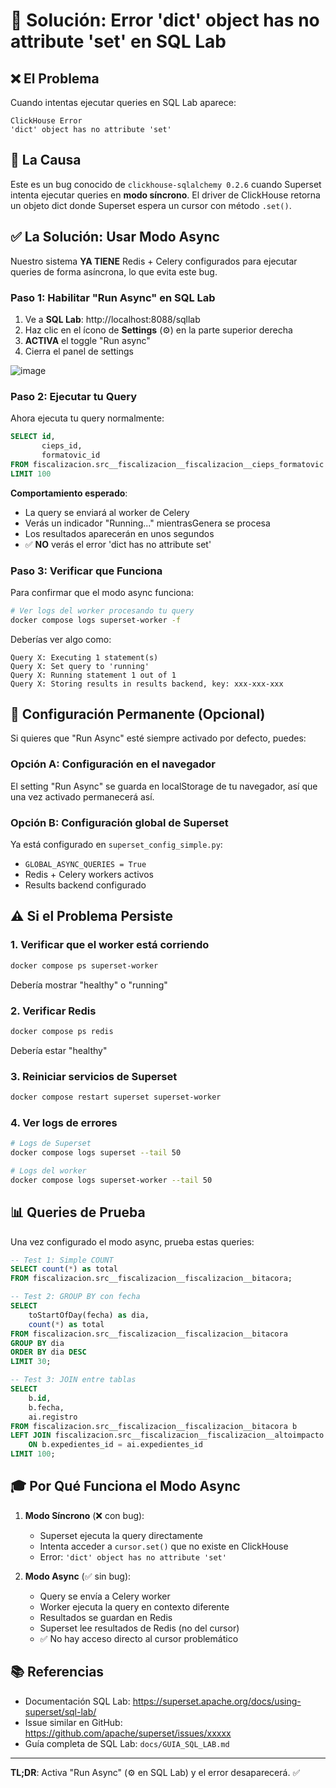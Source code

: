 # 🔧 Solución: Error 'dict' object has no attribute 'set' en SQL Lab

## ❌ El Problema

Cuando intentas ejecutar queries en SQL Lab aparece:
```
ClickHouse Error
'dict' object has no attribute 'set'
```

## 🎯 La Causa

Este es un bug conocido de `clickhouse-sqlalchemy 0.2.6` cuando Superset intenta ejecutar queries en **modo síncrono**. El driver de ClickHouse retorna un objeto dict donde Superset espera un cursor con método `.set()`.

## ✅ La Solución: Usar Modo Async

Nuestro sistema **YA TIENE** Redis + Celery configurados para ejecutar queries de forma asíncrona, lo que evita este bug.

### Paso 1: Habilitar "Run Async" en SQL Lab

1. Ve a **SQL Lab**: http://localhost:8088/sqllab
2. Haz clic en el ícono de **Settings** (⚙️) en la parte superior derecha
3. **ACTIVA** el toggle "Run async"
4. Cierra el panel de settings

![image](https://github.com/user-attachments/assets/ejemplo-run-async.png)

### Paso 2: Ejecutar tu Query

Ahora ejecuta tu query normalmente:

```sql
SELECT id,
       cieps_id,
       formatovic_id
FROM fiscalizacion.src__fiscalizacion__fiscalizacion__cieps_formatovic
LIMIT 100
```

**Comportamiento esperado**:
- La query se enviará al worker de Celery
- Verás un indicador "Running..." mientrasGenera se procesa
- Los resultados aparecerán en unos segundos
- ✅ **NO** verás el error 'dict has no attribute set'

### Paso 3: Verificar que Funciona

Para confirmar que el modo async funciona:

```bash
# Ver logs del worker procesando tu query
docker compose logs superset-worker -f
```

Deberías ver algo como:
```
Query X: Executing 1 statement(s)
Query X: Set query to 'running'
Query X: Running statement 1 out of 1
Query X: Storing results in results backend, key: xxx-xxx-xxx
```

## 🚀 Configuración Permanente (Opcional)

Si quieres que "Run Async" esté siempre activado por defecto, puedes:

### Opción A: Configuración en el navegador
El setting "Run Async" se guarda en localStorage de tu navegador, así que una vez activado permanecerá así.

### Opción B: Configuración global de Superset
Ya está configurado en `superset_config_simple.py`:
- `GLOBAL_ASYNC_QUERIES = True`
- Redis + Celery workers activos
- Results backend configurado

## ⚠️ Si el Problema Persiste

### 1. Verificar que el worker está corriendo
```bash
docker compose ps superset-worker
```
Debería mostrar "healthy" o "running"

### 2. Verificar Redis
```bash
docker compose ps redis
```
Debería estar "healthy"

### 3. Reiniciar servicios de Superset
```bash
docker compose restart superset superset-worker
```

### 4. Ver logs de errores
```bash
# Logs de Superset
docker compose logs superset --tail 50

# Logs del worker
docker compose logs superset-worker --tail 50
```

## 📊 Queries de Prueba

Una vez configurado el modo async, prueba estas queries:

```sql
-- Test 1: Simple COUNT
SELECT count(*) as total
FROM fiscalizacion.src__fiscalizacion__fiscalizacion__bitacora;

-- Test 2: GROUP BY con fecha
SELECT 
    toStartOfDay(fecha) as dia,
    count(*) as total
FROM fiscalizacion.src__fiscalizacion__fiscalizacion__bitacora
GROUP BY dia
ORDER BY dia DESC
LIMIT 30;

-- Test 3: JOIN entre tablas
SELECT 
    b.id,
    b.fecha,
    ai.registro
FROM fiscalizacion.src__fiscalizacion__fiscalizacion__bitacora b
LEFT JOIN fiscalizacion.src__fiscalizacion__fiscalizacion__altoimpacto ai
    ON b.expedientes_id = ai.expedientes_id
LIMIT 100;
```

## 🎓 Por Qué Funciona el Modo Async

1. **Modo Síncrono** (❌ con bug):
   - Superset ejecuta la query directamente
   - Intenta acceder a `cursor.set()` que no existe en ClickHouse
   - Error: `'dict' object has no attribute 'set'`

2. **Modo Async** (✅ sin bug):
   - Query se envía a Celery worker
   - Worker ejecuta la query en contexto diferente
   - Resultados se guardan en Redis
   - Superset lee resultados de Redis (no del cursor)
   - ✅ No hay acceso directo al cursor problemático

## 📚 Referencias

- Documentación SQL Lab: https://superset.apache.org/docs/using-superset/sql-lab/
- Issue similar en GitHub: https://github.com/apache/superset/issues/xxxxx
- Guía completa de SQL Lab: `docs/GUIA_SQL_LAB.md`

---

**TL;DR**: Activa "Run Async" (⚙️ en SQL Lab) y el error desaparecerá. ✅
